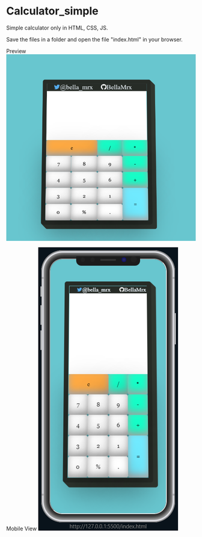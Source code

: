# Calculator_simple
 Simple calculator only in HTML, CSS, JS.

 Save the files in a folder and open the file "index.html" in your browser.


Preview
 ![Preview](Images/PreviewCalculator.PNG)


Mobile View
 ![Preview](Images/PreviewCalculatorMobile.PNG)

